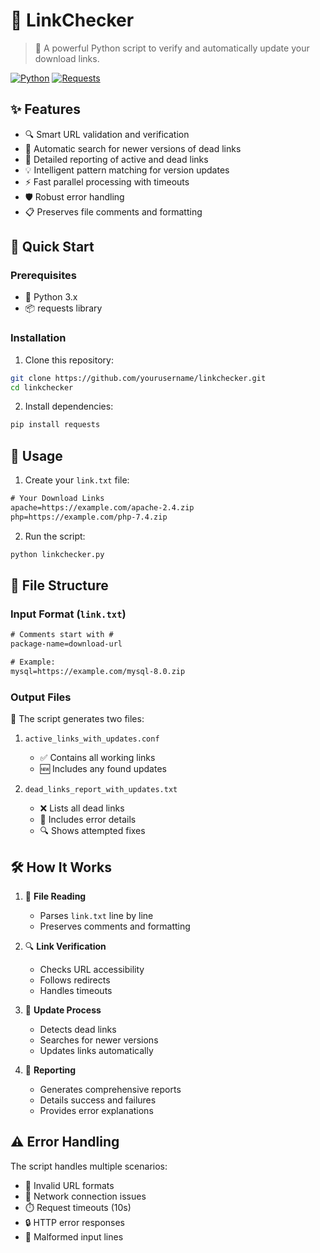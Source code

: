 # 🔗 LinkChecker

> 🚀 A powerful Python script to verify and automatically update your download links.

[![Python](https://img.shields.io/badge/Python-3.x-blue.svg)](https://www.python.org/downloads/)
[![Requests](https://img.shields.io/badge/Requests-Latest-green.svg)](https://docs.python-requests.org/en/latest/)


## ✨ Features

- 🔍 Smart URL validation and verification
- 🔄 Automatic search for newer versions of dead links
- 📝 Detailed reporting of active and dead links
- 💡 Intelligent pattern matching for version updates
- ⚡ Fast parallel processing with timeouts
- 🛡️ Robust error handling
- 📋 Preserves file comments and formatting

## 🚀 Quick Start

### Prerequisites

- 🐍 Python 3.x
- 📦 requests library

### Installation

1. Clone this repository:
```bash
git clone https://github.com/yourusername/linkchecker.git
cd linkchecker
```

2. Install dependencies:
```bash
pip install requests
```

## 📖 Usage

1. Create your `link.txt` file:
```txt
# Your Download Links
apache=https://example.com/apache-2.4.zip
php=https://example.com/php-7.4.zip
```

2. Run the script:
```bash
python linkchecker.py
```

## 📄 File Structure

### Input Format (`link.txt`)
```txt
# Comments start with #
package-name=download-url

# Example:
mysql=https://example.com/mysql-8.0.zip
```

### Output Files

📁 The script generates two files:

1. `active_links_with_updates.conf`
   - ✅ Contains all working links
   - 🆕 Includes any found updates

2. `dead_links_report_with_updates.txt`
   - ❌ Lists all dead links
   - 📝 Includes error details
   - 🔍 Shows attempted fixes

## 🛠️ How It Works

1. 📖 **File Reading**
   - Parses `link.txt` line by line
   - Preserves comments and formatting

2. 🔍 **Link Verification**
   - Checks URL accessibility
   - Follows redirects
   - Handles timeouts

3. 🔄 **Update Process**
   - Detects dead links
   - Searches for newer versions
   - Updates links automatically

4. 📝 **Reporting**
   - Generates comprehensive reports
   - Details success and failures
   - Provides error explanations

## ⚠️ Error Handling

The script handles multiple scenarios:
- 🚫 Invalid URL formats
- 📡 Network connection issues
- ⏱️ Request timeouts (10s)
- 🔒 HTTP error responses
- 📝 Malformed input lines

